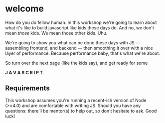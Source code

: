 # welcome

How do you do fellow human. In this workshop we're going to learn about what
it's like to build javascript like kids these days do. And no, we don't mean
_those_ kids. We mean those other kids. Uhu.

We're going to show you what can be done these days with JS — assembling
frontend, and backend — then smoothing it over with a nice layer of
performance. Because performance baby, that's what we're about.

So turn over the next page (like the kids say), and get ready for some

__J A V A S C R I P T__.

## Requirements
This workshop assumes you're running a recent-ish version of Node (>=4.0) and
are comfortable with writing JS. Should you have any questions: there'll be
mentor(s) to help out, so don't hesitate to ask. Good luck!
